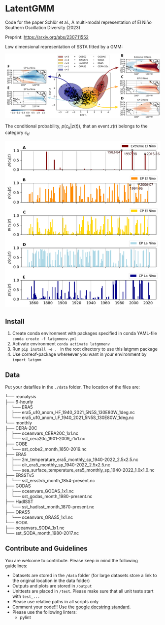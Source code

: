 # LatentGMM
Code for the paper Schlör et al., A multi-modal representation of El Niño Southern Oscillation Diversity (2023) 

Preprint: https://arxiv.org/abs/2307.11552 

Low dimensional representation of SSTA fitted by a GMM: 

<img src="output/img/pcgmm_representation.png" width="600"> 

The conditional probability, $p (c_k|z(t))$, that an event $z(t)$ belongs to
the category $c_k$:

<img src="output/img/pcgmm_weights_with_legend_markers.png" width="600"> 


## Install

1. Create conda environment with packages specified in conda YAML-file
``conda create -f latgmmenv.yml``
2. Activate environment ``conda activate latgmmenv``
3. Run ``pip install -e . `` in the root directory to use this latgmm package
4. Use correof-package whereever you want in your environment by ``import latgmm``

## Data

Put your datafiles in the ``./data`` folder. The location of the files are: 

└── reanalysis \
    ├── 6-hourly \
    │   └── ERA5 \
    │       ├── era5_u10_anom_HF_1940_2021_5N5S_130E80W_1deg.nc \
    │       └── era5_u10_anom_LF_1940_2021_5N5S_130E80W_1deg.nc \
    └── monthly \
        ├── CERA-20C \
        │   ├── oceanvars_CERA20C_1x1.nc \
        │   └── sst_cera20c_1901-2009_r1x1.nc \
        ├── COBE \
        │   └── sst_cobe2_month_1850-2019.nc \
        ├── ERA5 \
        │   ├── 2m_temperature_era5_monthly_sp_1940-2022_2.5x2.5.nc \
        │   ├── olr_era5_monthly_sp_1940-2022_2.5x2.5.nc \
        │   └── sea_surface_temperature_era5_monthly_sp_1940-2022_1.0x1.0.nc \
        ├── ERSSTv5 \
        │   └── sst_ersstv5_month_1854-present.nc \
        ├── GODAS \
        │   ├── oceanvars_GODAS_1x1.nc \
        │   └── sst_godas_month_1980-present.nc \
        ├── HadISST \
        │   └── sst_hadisst_month_1870-present.nc \
        ├── ORAS5 \
        │   └── oceanvars_ORAS5_1x1.nc \
        └── SODA \
            ├── oceanvars_SODA_1x1.nc \
            └── sst_SODA_month_1980-2017.nc




## Contribute and Guidelines

You are welcome to contribute. Please keep in mind the following guidelines:

- Datasets are stored in the `/data` folder (for large datasets store a link to the original location in the data folder)
- Outputs and plots are stored in `/output`
- Unittests are placed in `/test`. Please make sure that all unit tests start with `test_...`
- Please use relative paths in all scripts only
- Comment your code!!! Use the [google docstring standard](https://google.github.io/styleguide/pyguide.html#s3.8-comments-and-docstrings).
- Please use the following linters:
	- pylint
